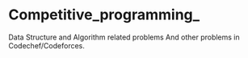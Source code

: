 # Competitive_programming_
Data Structure and Algorithm related problems And other problems in Codechef/Codeforces.
